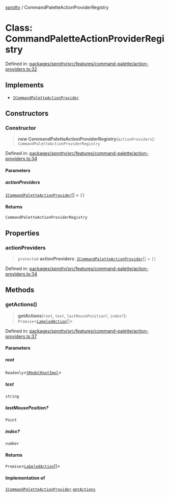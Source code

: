 
[sprotty](../globals) / CommandPaletteActionProviderRegistry

# Class: CommandPaletteActionProviderRegistry

Defined in: [packages/sprotty/src/features/command-palette/action-providers.ts:32](https://github.com/eclipse-sprotty/sprotty/blob/f9b2433481cc27a1ac0c92d525a92039ae7f6c76/packages/sprotty/src/features/command-palette/action-providers.ts#L32)

## Implements

- [`ICommandPaletteActionProvider`](../Interface.ICommandPaletteActionProvider)

## Constructors

### Constructor

> **new CommandPaletteActionProviderRegistry**(`actionProviders`): `CommandPaletteActionProviderRegistry`

Defined in: [packages/sprotty/src/features/command-palette/action-providers.ts:34](https://github.com/eclipse-sprotty/sprotty/blob/f9b2433481cc27a1ac0c92d525a92039ae7f6c76/packages/sprotty/src/features/command-palette/action-providers.ts#L34)

#### Parameters

##### actionProviders

[`ICommandPaletteActionProvider`](../Interface.ICommandPaletteActionProvider)[] = `[]`

#### Returns

`CommandPaletteActionProviderRegistry`

## Properties

### actionProviders

> `protected` **actionProviders**: [`ICommandPaletteActionProvider`](../Interface.ICommandPaletteActionProvider)[] = `[]`

Defined in: [packages/sprotty/src/features/command-palette/action-providers.ts:34](https://github.com/eclipse-sprotty/sprotty/blob/f9b2433481cc27a1ac0c92d525a92039ae7f6c76/packages/sprotty/src/features/command-palette/action-providers.ts#L34)

## Methods

### getActions()

> **getActions**(`root`, `text`, `lastMousePosition?`, `index?`): `Promise`\<[`LabeledAction`](../Class.LabeledAction)[]\>

Defined in: [packages/sprotty/src/features/command-palette/action-providers.ts:37](https://github.com/eclipse-sprotty/sprotty/blob/f9b2433481cc27a1ac0c92d525a92039ae7f6c76/packages/sprotty/src/features/command-palette/action-providers.ts#L37)

#### Parameters

##### root

`Readonly`\<[`SModelRootImpl`](../Class.SModelRootImpl)\>

##### text

`string`

##### lastMousePosition?

`Point`

##### index?

`number`

#### Returns

`Promise`\<[`LabeledAction`](../Class.LabeledAction)[]\>

#### Implementation of

[`ICommandPaletteActionProvider`](../Interface.ICommandPaletteActionProvider).[`getActions`](../Interface.ICommandPaletteActionProvider.md#getactions)
